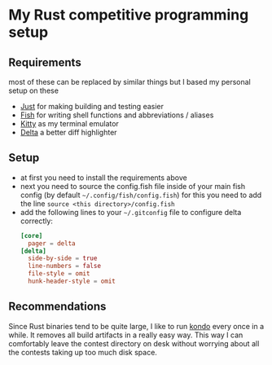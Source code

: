 # My Rust competitive programming setup

## Requirements

most of these can be replaced by similar things but I based my personal setup on these

- [Just](https://github.com/casey/just) for making building and testing easier
- [Fish](https://fishshell.com/) for writing shell functions and abbreviations / aliases 
- [Kitty](https://sw.kovidgoyal.net/kitty/) as my terminal emulator
- [Delta](https://github.com/dandavison/delta) a better diff highlighter

## Setup

- at first you need to install the requirements above
- next you need to source the config.fish file inside of your main fish config (by default `~/.config/fish/config.fish`)
  for this you need to add the line `source <this directory>/config.fish`
- add the following lines to your `~/.gitconfig` file to configure delta correctly:
  ```toml
  [core]
  	pager = delta
  [delta]
  	side-by-side = true
  	line-numbers = false
  	file-style = omit
  	hunk-header-style = omit
  ```

## Recommendations

Since Rust binaries tend to be quite large, I like to run [kondo](https://github.com/tbillington/kondo) every once in a while. It removes all build artifacts in a really easy way. This way I can comfortably leave the contest directory on desk without worrying about all the contests taking up too much disk space.
